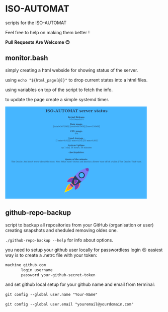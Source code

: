 # ISO-AUTOMAT
scripts for the ISO-AUTOMAT

Feel free to help on making them better !

**Pull Requests Are Welcome :wink:**


## monitor.bash

simply creating a html webside for showing status of the server.

using `echo "${html_page[@]}"` to drop current states into a html files.

using variables on top of the script to fetch the info.

to update the page create a simple systemd timer.

<img src="https://raw.githubusercontent.com/killajoe/ISO-AUTOMAT/main/iso-automat-stat.png" width="450">


## github-repo-backup

script to backup all repositories from your GitHub (organisation or user) creating snapshots and sheduled removing oldes one.

`./github-repo-backup --help` for info about options.

you need to setup your github user locally for passwordless login :wink:
easiest way is to create a .netrc file with your token:

```
machine github.com
       login username
       password your-github-secret-token
```

and set github local setup for your github name and email from terminal:


`git config --global user.name "Your-Name"`

`git config --global user.email "youremail@yourdomain.com"`



